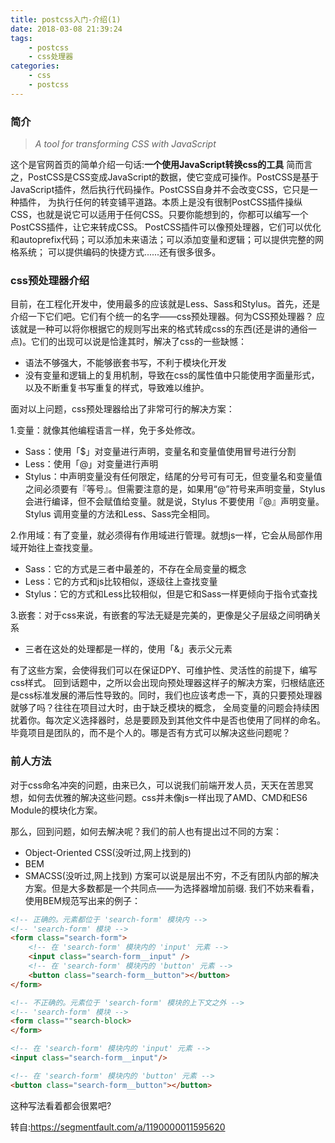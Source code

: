 ```yaml
---
title: postcss入门-介绍(1)
date: 2018-03-08 21:39:24
tags: 
	- postcss
    - css处理器
categories:
	- css
	- postcss
---
```

### 简介
> _A tool for transforming CSS with JavaScript_

这个是官网首页的简单介绍一句话:**一个使用JavaScript转换css的工具**
简而言之，PostCSS是CSS变成JavaScript的数据，使它变成可操作。PostCSS是基于JavaScript插件，然后执行代码操作。PostCSS自身并不会改变CSS，它只是一种插件，
为执行任何的转变铺平道路。本质上是没有很制PostCSS插件操纵CSS，也就是说它可以适用于任何CSS。只要你能想到的，你都可以编写一个PostCSS插件，让它来转成CSS。
PostCSS插件可以像预处理器，它们可以优化和autoprefix代码；可以添加未来语法；可以添加变量和逻辑；可以提供完整的网格系统；
可以提供编码的快捷方式......还有很多很多。

### css预处理器介绍
目前，在工程化开发中，使用最多的应该就是Less、Sass和Stylus。首先，还是介绍一下它们吧。它们有个统一的名字——css预处理器。何为CSS预处理器？
应该就是一种可以将你根据它的规则写出来的格式转成css的东西(还是讲的通俗一点)。它们的出现可以说是恰逢其时，解决了css的一些缺憾：

- 语法不够强大，不能够嵌套书写，不利于模块化开发
- 没有变量和逻辑上的复用机制，导致在css的属性值中只能使用字面量形式，以及不断重复书写重复的样式，导致难以维护。

面对以上问题，css预处理器给出了非常可行的解决方案：

1.变量：就像其他编程语言一样，免于多处修改。

- Sass：使用「$」对变量进行声明，变量名和变量值使用冒号进行分割
- Less：使用「@」对变量进行声明
- Stylus：中声明变量没有任何限定，结尾的分号可有可无，但变量名和变量值之间必须要有『等号』。但需要注意的是，如果用“@”符号来声明变量，Stylus会进行编译，但不会赋值给变量。就是说，Stylus 不要使用『@』声明变量。Stylus 调用变量的方法和Less、Sass完全相同。

2.作用域：有了变量，就必须得有作用域进行管理。就想js一样，它会从局部作用域开始往上查找变量。

- Sass：它的方式是三者中最差的，不存在全局变量的概念
- Less：它的方式和js比较相似，逐级往上查找变量
- Stylus：它的方式和Less比较相似，但是它和Sass一样更倾向于指令式查找

3.嵌套：对于css来说，有嵌套的写法无疑是完美的，更像是父子层级之间明确关系
- 三者在这处的处理都是一样的，使用「&」表示父元素

有了这些方案，会使得我们可以在保证DPY、可维护性、灵活性的前提下，编写css样式。
回到话题中，之所以会出现向预处理器这样子的解决方案，归根结底还是css标准发展的滞后性导致的。同时，我们也应该考虑一下，真的只要预处理器就够了吗？往往在项目过大时，由于缺乏模块的概念，
全局变量的问题会持续困扰着你。每次定义选择器时，总是要顾及到其他文件中是否也使用了同样的命名。毕竟项目是团队的，而不是个人的。哪是否有方式可以解决这些问题呢？

### 前人方法
对于css命名冲突的问题，由来已久，可以说我们前端开发人员，天天在苦思冥想，如何去优雅的解决这些问题。css并未像js一样出现了AMD、CMD和ES6 Module的模块化方案。

那么，回到问题，如何去解决呢？我们的前人也有提出过不同的方案：

- Object-Oriented CSS(没听过,网上找到的)
- BEM
- SMACSS(没听过,网上找到)
方案可以说是层出不穷，不乏有团队内部的解决方案。但是大多数都是一个共同点——为选择器增加前缀.
我们不妨来看看，使用BEM规范写出来的例子：

```html
<!-- 正确的。元素都位于 'search-form' 模块内 -->
<!-- 'search-form' 模块 -->
<form class="search-form">
    <!-- 在 'search-form' 模块内的 'input' 元素 -->
    <input class="search-form__input" />
    <!-- 在 'search-form' 模块内的 'button' 元素 -->
    <button class="search-form__button"></button>
</form>

<!-- 不正确的。元素位于 'search-form' 模块的上下文之外 -->
<!-- 'search-form' 模块 -->
<form class=""search-block>
</form>

<!-- 在 'search-form' 模块内的 'input' 元素 -->
<input class="search-form__input"/>

<!-- 在 'search-form' 模块内的 'button' 元素 -->
<button class="search-form__button"></button>

```
这种写法看着都会很累吧?


转自:https://segmentfault.com/a/1190000011595620

